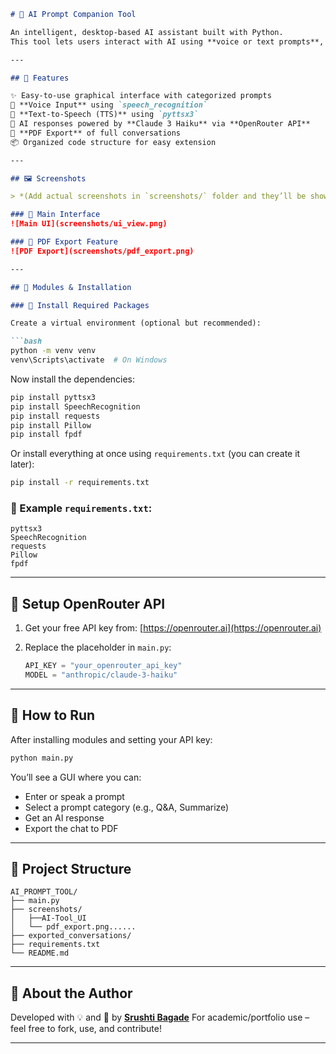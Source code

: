 
````markdown
# 🧠 AI Prompt Companion Tool

An intelligent, desktop-based AI assistant built with Python.  
This tool lets users interact with AI using **voice or text prompts**, and receive responses from the **Claude 3 Haiku model via OpenRouter API**. It also supports **PDF export**, **prompt categories**, and a **friendly GUI**.

---

## 📌 Features

✨ Easy-to-use graphical interface with categorized prompts  
🎤 **Voice Input** using `speech_recognition`  
📢 **Text-to-Speech (TTS)** using `pyttsx3`  
🧠 AI responses powered by **Claude 3 Haiku** via **OpenRouter API**  
📄 **PDF Export** of full conversations  
📦 Organized code structure for easy extension  

---

## 🖼️ Screenshots

> *(Add actual screenshots in `screenshots/` folder and they’ll be shown here)*

### 🔘 Main Interface
![Main UI](screenshots/ui_view.png)

### 🧾 PDF Export Feature
![PDF Export](screenshots/pdf_export.png)

---

## 🧰 Modules & Installation

### 🔧 Install Required Packages

Create a virtual environment (optional but recommended):

```bash
python -m venv venv
venv\Scripts\activate  # On Windows
````

Now install the dependencies:

```bash
pip install pyttsx3
pip install SpeechRecognition
pip install requests
pip install Pillow
pip install fpdf
```

Or install everything at once using `requirements.txt` (you can create it later):

```bash
pip install -r requirements.txt
```

### 🧾 Example `requirements.txt`:

```
pyttsx3
SpeechRecognition
requests
Pillow
fpdf
```

---

## 🔑 Setup OpenRouter API

1. Get your free API key from: [https://openrouter.ai](https://openrouter.ai)
2. Replace the placeholder in `main.py`:

   ```python
   API_KEY = "your_openrouter_api_key"
   MODEL = "anthropic/claude-3-haiku"
   ```

---

## 🚀 How to Run

After installing modules and setting your API key:

```bash
python main.py
```

You’ll see a GUI where you can:

* Enter or speak a prompt
* Select a prompt category (e.g., Q\&A, Summarize)
* Get an AI response
* Export the chat to PDF

---

## 📁 Project Structure

```
AI_PROMPT_TOOL/
├── main.py
├── screenshots/
│   ├──AI-Tool_UI
│   └── pdf_export.png......
├── exported_conversations/
├── requirements.txt
└── README.md
```

---

## 🙋 About the Author

Developed with 💡 and 🎤 by **[Srushti Bagade](https://github.com/srushti-bagade)**
For academic/portfolio use – feel free to fork, use, and contribute!

---

